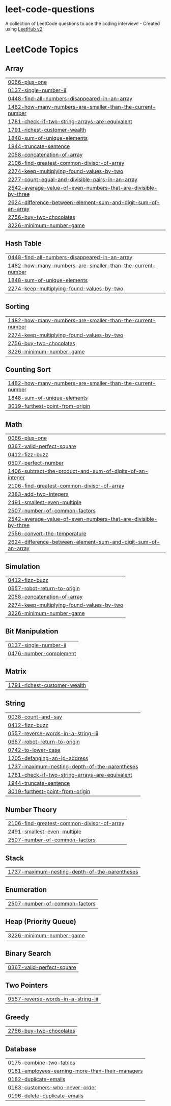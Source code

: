 # leet-code-questions
A collection of LeetCode questions to ace the coding interview! - Created using [LeetHub v2](https://github.com/arunbhardwaj/LeetHub-2.0)

<!---LeetCode Topics Start-->
# LeetCode Topics
## Array
|  |
| ------- |
| [0066-plus-one](https://github.com/munawwarkp/leet-code-questions/tree/master/0066-plus-one) |
| [0137-single-number-ii](https://github.com/munawwarkp/leet-code-questions/tree/master/0137-single-number-ii) |
| [0448-find-all-numbers-disappeared-in-an-array](https://github.com/munawwarkp/leet-code-questions/tree/master/0448-find-all-numbers-disappeared-in-an-array) |
| [1482-how-many-numbers-are-smaller-than-the-current-number](https://github.com/munawwarkp/leet-code-questions/tree/master/1482-how-many-numbers-are-smaller-than-the-current-number) |
| [1781-check-if-two-string-arrays-are-equivalent](https://github.com/munawwarkp/leet-code-questions/tree/master/1781-check-if-two-string-arrays-are-equivalent) |
| [1791-richest-customer-wealth](https://github.com/munawwarkp/leet-code-questions/tree/master/1791-richest-customer-wealth) |
| [1848-sum-of-unique-elements](https://github.com/munawwarkp/leet-code-questions/tree/master/1848-sum-of-unique-elements) |
| [1944-truncate-sentence](https://github.com/munawwarkp/leet-code-questions/tree/master/1944-truncate-sentence) |
| [2058-concatenation-of-array](https://github.com/munawwarkp/leet-code-questions/tree/master/2058-concatenation-of-array) |
| [2106-find-greatest-common-divisor-of-array](https://github.com/munawwarkp/leet-code-questions/tree/master/2106-find-greatest-common-divisor-of-array) |
| [2274-keep-multiplying-found-values-by-two](https://github.com/munawwarkp/leet-code-questions/tree/master/2274-keep-multiplying-found-values-by-two) |
| [2277-count-equal-and-divisible-pairs-in-an-array](https://github.com/munawwarkp/leet-code-questions/tree/master/2277-count-equal-and-divisible-pairs-in-an-array) |
| [2542-average-value-of-even-numbers-that-are-divisible-by-three](https://github.com/munawwarkp/leet-code-questions/tree/master/2542-average-value-of-even-numbers-that-are-divisible-by-three) |
| [2624-difference-between-element-sum-and-digit-sum-of-an-array](https://github.com/munawwarkp/leet-code-questions/tree/master/2624-difference-between-element-sum-and-digit-sum-of-an-array) |
| [2756-buy-two-chocolates](https://github.com/munawwarkp/leet-code-questions/tree/master/2756-buy-two-chocolates) |
| [3226-minimum-number-game](https://github.com/munawwarkp/leet-code-questions/tree/master/3226-minimum-number-game) |
## Hash Table
|  |
| ------- |
| [0448-find-all-numbers-disappeared-in-an-array](https://github.com/munawwarkp/leet-code-questions/tree/master/0448-find-all-numbers-disappeared-in-an-array) |
| [1482-how-many-numbers-are-smaller-than-the-current-number](https://github.com/munawwarkp/leet-code-questions/tree/master/1482-how-many-numbers-are-smaller-than-the-current-number) |
| [1848-sum-of-unique-elements](https://github.com/munawwarkp/leet-code-questions/tree/master/1848-sum-of-unique-elements) |
| [2274-keep-multiplying-found-values-by-two](https://github.com/munawwarkp/leet-code-questions/tree/master/2274-keep-multiplying-found-values-by-two) |
## Sorting
|  |
| ------- |
| [1482-how-many-numbers-are-smaller-than-the-current-number](https://github.com/munawwarkp/leet-code-questions/tree/master/1482-how-many-numbers-are-smaller-than-the-current-number) |
| [2274-keep-multiplying-found-values-by-two](https://github.com/munawwarkp/leet-code-questions/tree/master/2274-keep-multiplying-found-values-by-two) |
| [2756-buy-two-chocolates](https://github.com/munawwarkp/leet-code-questions/tree/master/2756-buy-two-chocolates) |
| [3226-minimum-number-game](https://github.com/munawwarkp/leet-code-questions/tree/master/3226-minimum-number-game) |
## Counting Sort
|  |
| ------- |
| [1482-how-many-numbers-are-smaller-than-the-current-number](https://github.com/munawwarkp/leet-code-questions/tree/master/1482-how-many-numbers-are-smaller-than-the-current-number) |
| [1848-sum-of-unique-elements](https://github.com/munawwarkp/leet-code-questions/tree/master/1848-sum-of-unique-elements) |
| [3019-furthest-point-from-origin](https://github.com/munawwarkp/leet-code-questions/tree/master/3019-furthest-point-from-origin) |
## Math
|  |
| ------- |
| [0066-plus-one](https://github.com/munawwarkp/leet-code-questions/tree/master/0066-plus-one) |
| [0367-valid-perfect-square](https://github.com/munawwarkp/leet-code-questions/tree/master/0367-valid-perfect-square) |
| [0412-fizz-buzz](https://github.com/munawwarkp/leet-code-questions/tree/master/0412-fizz-buzz) |
| [0507-perfect-number](https://github.com/munawwarkp/leet-code-questions/tree/master/0507-perfect-number) |
| [1406-subtract-the-product-and-sum-of-digits-of-an-integer](https://github.com/munawwarkp/leet-code-questions/tree/master/1406-subtract-the-product-and-sum-of-digits-of-an-integer) |
| [2106-find-greatest-common-divisor-of-array](https://github.com/munawwarkp/leet-code-questions/tree/master/2106-find-greatest-common-divisor-of-array) |
| [2383-add-two-integers](https://github.com/munawwarkp/leet-code-questions/tree/master/2383-add-two-integers) |
| [2491-smallest-even-multiple](https://github.com/munawwarkp/leet-code-questions/tree/master/2491-smallest-even-multiple) |
| [2507-number-of-common-factors](https://github.com/munawwarkp/leet-code-questions/tree/master/2507-number-of-common-factors) |
| [2542-average-value-of-even-numbers-that-are-divisible-by-three](https://github.com/munawwarkp/leet-code-questions/tree/master/2542-average-value-of-even-numbers-that-are-divisible-by-three) |
| [2556-convert-the-temperature](https://github.com/munawwarkp/leet-code-questions/tree/master/2556-convert-the-temperature) |
| [2624-difference-between-element-sum-and-digit-sum-of-an-array](https://github.com/munawwarkp/leet-code-questions/tree/master/2624-difference-between-element-sum-and-digit-sum-of-an-array) |
## Simulation
|  |
| ------- |
| [0412-fizz-buzz](https://github.com/munawwarkp/leet-code-questions/tree/master/0412-fizz-buzz) |
| [0657-robot-return-to-origin](https://github.com/munawwarkp/leet-code-questions/tree/master/0657-robot-return-to-origin) |
| [2058-concatenation-of-array](https://github.com/munawwarkp/leet-code-questions/tree/master/2058-concatenation-of-array) |
| [2274-keep-multiplying-found-values-by-two](https://github.com/munawwarkp/leet-code-questions/tree/master/2274-keep-multiplying-found-values-by-two) |
| [3226-minimum-number-game](https://github.com/munawwarkp/leet-code-questions/tree/master/3226-minimum-number-game) |
## Bit Manipulation
|  |
| ------- |
| [0137-single-number-ii](https://github.com/munawwarkp/leet-code-questions/tree/master/0137-single-number-ii) |
| [0476-number-complement](https://github.com/munawwarkp/leet-code-questions/tree/master/0476-number-complement) |
## Matrix
|  |
| ------- |
| [1791-richest-customer-wealth](https://github.com/munawwarkp/leet-code-questions/tree/master/1791-richest-customer-wealth) |
## String
|  |
| ------- |
| [0038-count-and-say](https://github.com/munawwarkp/leet-code-questions/tree/master/0038-count-and-say) |
| [0412-fizz-buzz](https://github.com/munawwarkp/leet-code-questions/tree/master/0412-fizz-buzz) |
| [0557-reverse-words-in-a-string-iii](https://github.com/munawwarkp/leet-code-questions/tree/master/0557-reverse-words-in-a-string-iii) |
| [0657-robot-return-to-origin](https://github.com/munawwarkp/leet-code-questions/tree/master/0657-robot-return-to-origin) |
| [0742-to-lower-case](https://github.com/munawwarkp/leet-code-questions/tree/master/0742-to-lower-case) |
| [1205-defanging-an-ip-address](https://github.com/munawwarkp/leet-code-questions/tree/master/1205-defanging-an-ip-address) |
| [1737-maximum-nesting-depth-of-the-parentheses](https://github.com/munawwarkp/leet-code-questions/tree/master/1737-maximum-nesting-depth-of-the-parentheses) |
| [1781-check-if-two-string-arrays-are-equivalent](https://github.com/munawwarkp/leet-code-questions/tree/master/1781-check-if-two-string-arrays-are-equivalent) |
| [1944-truncate-sentence](https://github.com/munawwarkp/leet-code-questions/tree/master/1944-truncate-sentence) |
| [3019-furthest-point-from-origin](https://github.com/munawwarkp/leet-code-questions/tree/master/3019-furthest-point-from-origin) |
## Number Theory
|  |
| ------- |
| [2106-find-greatest-common-divisor-of-array](https://github.com/munawwarkp/leet-code-questions/tree/master/2106-find-greatest-common-divisor-of-array) |
| [2491-smallest-even-multiple](https://github.com/munawwarkp/leet-code-questions/tree/master/2491-smallest-even-multiple) |
| [2507-number-of-common-factors](https://github.com/munawwarkp/leet-code-questions/tree/master/2507-number-of-common-factors) |
## Stack
|  |
| ------- |
| [1737-maximum-nesting-depth-of-the-parentheses](https://github.com/munawwarkp/leet-code-questions/tree/master/1737-maximum-nesting-depth-of-the-parentheses) |
## Enumeration
|  |
| ------- |
| [2507-number-of-common-factors](https://github.com/munawwarkp/leet-code-questions/tree/master/2507-number-of-common-factors) |
## Heap (Priority Queue)
|  |
| ------- |
| [3226-minimum-number-game](https://github.com/munawwarkp/leet-code-questions/tree/master/3226-minimum-number-game) |
## Binary Search
|  |
| ------- |
| [0367-valid-perfect-square](https://github.com/munawwarkp/leet-code-questions/tree/master/0367-valid-perfect-square) |
## Two Pointers
|  |
| ------- |
| [0557-reverse-words-in-a-string-iii](https://github.com/munawwarkp/leet-code-questions/tree/master/0557-reverse-words-in-a-string-iii) |
## Greedy
|  |
| ------- |
| [2756-buy-two-chocolates](https://github.com/munawwarkp/leet-code-questions/tree/master/2756-buy-two-chocolates) |
## Database
|  |
| ------- |
| [0175-combine-two-tables](https://github.com/munawwarkp/leet-code-questions/tree/master/0175-combine-two-tables) |
| [0181-employees-earning-more-than-their-managers](https://github.com/munawwarkp/leet-code-questions/tree/master/0181-employees-earning-more-than-their-managers) |
| [0182-duplicate-emails](https://github.com/munawwarkp/leet-code-questions/tree/master/0182-duplicate-emails) |
| [0183-customers-who-never-order](https://github.com/munawwarkp/leet-code-questions/tree/master/0183-customers-who-never-order) |
| [0196-delete-duplicate-emails](https://github.com/munawwarkp/leet-code-questions/tree/master/0196-delete-duplicate-emails) |
<!---LeetCode Topics End-->
